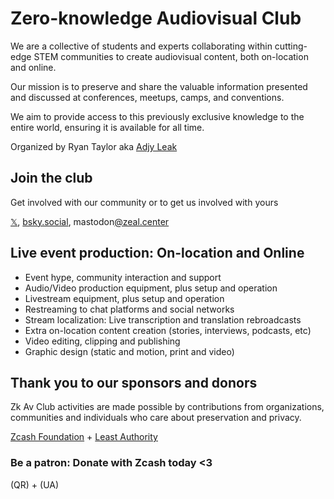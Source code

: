 # Zero-knowledge Audiovisual Club

We are a collective of students and experts collaborating within cutting-edge STEM communities to create audiovisual content, both on-location and online.

Our mission is to preserve and share the valuable information presented and discussed at conferences, meetups, camps, and conventions.

We aim to provide access to this previously exclusive knowledge to the entire world, ensuring it is available for all time. 

Organized by Ryan Taylor aka [Adjy Leak](https://youtube.com/adjyleak) 

## Join the club 

Get involved with our community or to get us involved with yours

[𝕏](https://x.com/ZkAv_Club), [bsky.social](https://bsky.app/profile/zkavclub.bsky.social), mastodon[@zeal.center](https://zeal.center/@ZFAVClub)

## Live event production: On-location and Online 

- Event hype, community interaction and support
- Audio/Video production equipment, plus setup and operation
- Livestream equipment, plus setup and operation
- Restreaming to chat platforms and social networks
- Stream localization: Live transcription and translation rebroadcasts 
- Extra on-location content creation (stories, interviews, podcasts, etc)
- Video editing, clipping and publishing
- Graphic design (static and motion, print and video)

## Thank you to our sponsors and donors 

Zk Av Club activities are made possible by contributions from organizations, communities and individuals who care about preservation and privacy. 

[Zcash Foundation](https://zfnd.org) + [Least Authority](https://leastauthority.com) 

### Be a patron: Donate with Zcash today <3 

(QR) + (UA) 